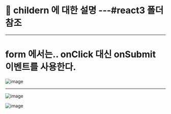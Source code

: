 
# 👼 childern 에 대한 설명 ---#react3 폴더 참조
-----------------------------

# form 에서는.. onClick 대신 onSubmit 이벤트를 사용한다.
![image](https://github.com/hani10004/react_basic/assets/129706997/d64b8d1d-4b4a-4b10-9900-6cbd5eec5ce6)

------------------------------------------

![image](https://github.com/hani10004/react_basic/assets/129706997/bbc8adef-0803-49c1-88d5-d21df1efb185)

![image](https://github.com/hani10004/react_basic/assets/129706997/28fb4268-4e9c-4504-8045-ee1717dcf20c)
